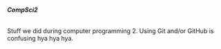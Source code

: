 ###### **CompSci2**

Stuff we did during computer programming 2.
Using Git and/or GitHub is confusing hya hya hya.
